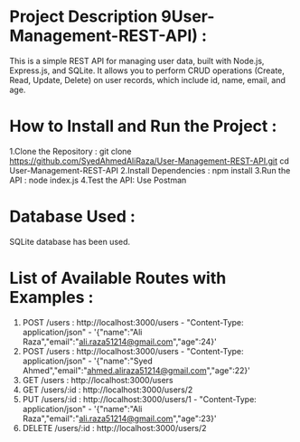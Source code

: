 # Project Description 9User-Management-REST-API) :
This is a simple REST API for managing user data, built with Node.js, Express.js, and SQLite. It allows you to perform CRUD operations (Create, Read, Update, Delete) on user records, which include id, name, email, and age.
# How to Install and Run the Project :
1.Clone the Repository :
git clone https://github.com/SyedAhmedAliRaza/User-Management-REST-API.git
cd User-Management-REST-API
2.Install Dependencies :
npm install
3.Run the API :
node index.js
4.Test the API:
Use Postman
# Database Used :
SQLite database has been used.
# List of Available Routes with Examples :
1. POST /users :
http://localhost:3000/users - "Content-Type: application/json" - '{"name":"Ali Raza","email":"ali.raza51214@gmail.com","age":24}'
2. POST /users :
http://localhost:3000/users - "Content-Type: application/json" - '{"name":"Syed Ahmed","email":"ahmed.aliraza51214@gmail.com","age":22}'
3. GET /users :
http://localhost:3000/users
4. GET /users/:id :
http://localhost:3000/users/2
5. PUT /users/:id :
http://localhost:3000/users/1 - "Content-Type: application/json" - '{"name":"Ali Raza","email":"ali.raza51214@gmail.com","age":23}'
6. DELETE /users/:id :
http://localhost:3000/users/2
